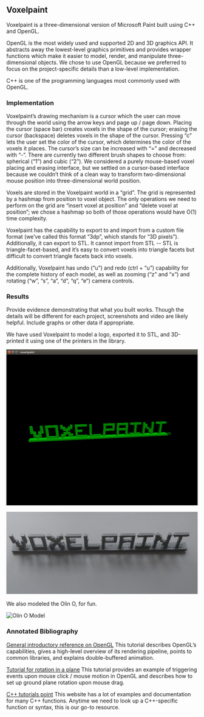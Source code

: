 ## Voxelpaint

Voxelpaint is a three-dimensional version of Microsoft Paint built using C++ and OpenGL.

OpenGL is the most widely used and supported 2D and 3D graphics API. It abstracts away the lowest-level graphics primitives and provides wrapper functions which make it easier to model, render, and manipulate three-dimensional objects. We chose to use OpenGL because we preferred to focus on the project-specific details than a low-level implementation.

C++ is one of the programming languages most commonly used with OpenGL.


### Implementation

Voxelpaint’s drawing mechanism is a cursor which the user can move through the world using the arrow keys and page up / page down. Placing the cursor (space bar) creates voxels in the shape of the cursor; erasing the cursor (backspace) deletes voxels in the shape of the cursor. Pressing “c” lets the user set the color of the cursor, which determines the color of the voxels it places. The cursor’s size can be increased with “=” and decreased with “-”. There are currently two different brush shapes to choose from: spherical (“1”) and cubic (“2”). We considered a purely mouse-based voxel placing and erasing interface, but we settled on a cursor-based interface because we couldn’t think of a clean way to transform two-dimensional mouse position into three-dimensional world position.

Voxels are stored in the Voxelpaint world in a “grid”. The grid is represented by a hashmap from position to voxel object. The only operations we need to perform on the grid are “insert voxel at position” and “delete voxel at position”; we chose a hashmap so both of those operations would have O(1) time complexity.

Voxelpaint has the capability to export to and import from a custom file format (we’ve called this format “3dp”, which stands for “3D pixels”). Additionally, it can export to STL. It cannot import from STL -- STL is triangle-facet-based, and it’s easy to convert voxels into triangle facets but difficult to convert triangle facets back into voxels.

Additionally, Voxelpaint has undo (“u”) and redo (ctrl + “u”) capability for the complete history of each model, as well as zooming (“z” and “x”) and rotating (“w”, “s”, “a”, “d”, “q”, “e”) camera controls.


### Results

Provide evidence demonstrating that what you built works. Though the details will be different for each project, screenshots and video are likely helpful. Include graphs or other data if appropriate.

We have used Voxelpaint to model a logo, exported it to STL, and 3D-printed it using one of the printers in the library.

![Voxelpaint Model](./reports/voxelpaint_model.png)

![Voxelpaint Printed](./reports/voxelpaint_print.jpg)

We also modeled the Olin O, for fun.

![Olin O Model](./reports/olin_o_model.png)


### Annotated Bibliography

[General introductory reference on OpenGL](http://www.glprogramming.com/red/chapter01.html) This tutorial describes OpenGL’s capabilities, gives a high-level overview of its rendering pipeline, points to common libraries, and explains double-buffered animation.

[Tutorial for rotation in a plane](http://www.lighthouse3d.com/tutorials/glut-tutorial/mouse-putting-it-all-together/) This tutorial provides an example of triggering events upon mouse click / mouse motion in OpenGL and describes how to set up ground plane rotation upon mouse drag.

[C++ tutorials point](https://www.tutorialspoint.com/cplusplus/) This website has a lot of examples and documentation for many C++ functions. Anytime we need to look up a C++-specific function or syntax, this is our go-to resource.
